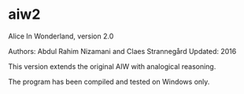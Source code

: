 # aiw2
Alice In Wonderland, version 2.0

Authors: Abdul Rahim Nizamani and Claes Strannegård
Updated: 2016

This version extends the original AIW with analogical reasoning.

The program has been compiled and tested on Windows only.
